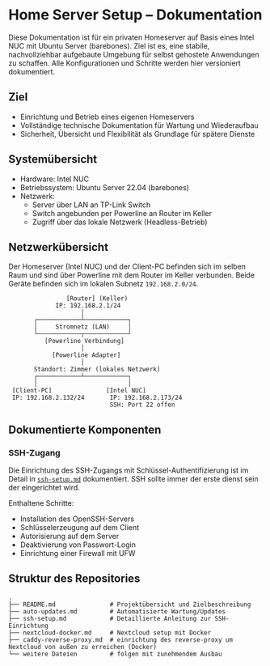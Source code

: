 # Home Server Setup – Dokumentation

Diese Dokumentation ist für ein privaten Homeserver auf Basis eines Intel NUC mit Ubuntu Server (barebones). Ziel ist es, eine stabile, nachvollziehbar aufgebaute Umgebung für selbst gehostete Anwendungen zu schaffen. Alle Konfigurationen und Schritte werden hier versioniert dokumentiert.

## Ziel

- Einrichtung und Betrieb eines eigenen Homeservers
- Vollständige technische Dokumentation für Wartung und Wiederaufbau
- Sicherheit, Übersicht und Flexibilität als Grundlage für spätere Dienste

## Systemübersicht

- Hardware: Intel NUC
- Betriebssystem: Ubuntu Server 22.04 (barebones)
- Netzwerk:
  - Server über LAN an TP-Link Switch
  - Switch angebunden per Powerline an Router im Keller
  - Zugriff über das lokale Netzwerk (Headless-Betrieb)
 
## Netzwerkübersicht

Der Homeserver (Intel NUC) und der Client-PC befinden sich im selben Raum und sind über Powerline mit dem Router im Keller verbunden. Beide Geräte befinden sich im lokalen Subnetz `192.168.2.0/24`.


                    [Router] (Keller)
                 IP: 192.168.2.1/24
                        │
           ┌────────────┴────────────┐
           │     Stromnetz (LAN)     │
           └────────────┬────────────┘
              [Powerline Verbindung]
                        │
                [Powerline Adapter]
                        │
           Standort: Zimmer (lokales Netzwerk)
           ┌────────────┴────────────┐
           │                         │
     [Client-PC]               [Intel NUC]
     IP: 192.168.2.132/24       IP: 192.168.2.173/24
                                SSH: Port 22 offen


## Dokumentierte Komponenten

### SSH-Zugang

Die Einrichtung des SSH-Zugangs mit Schlüssel-Authentifizierung ist im Detail in [`ssh-setup.md`](./ssh-setup.md) dokumentiert. SSH sollte immer der erste dienst sein der eingerichtet wird.

Enthaltene Schritte:
- Installation des OpenSSH-Servers
- Schlüsselerzeugung auf dem Client
- Autorisierung auf dem Server
- Deaktivierung von Passwort-Login
- Einrichtung einer Firewall mit UFW

## Struktur des Repositories

```plaintext
.
├── README.md               # Projektübersicht und Zielbeschreibung
├── auto-updates.md         # Automatisierte Wartung/Updates
├── ssh-setup.md            # Detaillierte Anleitung zur SSH-Einrichtung
├── nextcloud-docker.md     # Nextcloud setup mit Docker
├── caddy-reverse-proxy.md  # einrichtung des reverse-proxy um Nextcloud von außen zu erreichen (Docker)
└── weitere Dateien         # folgen mit zunehmendem Ausbau
